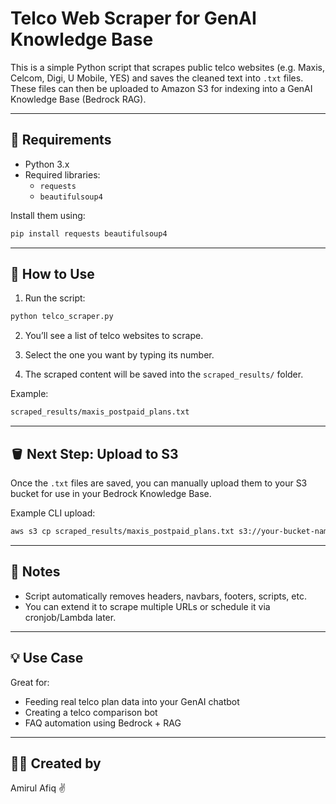 # Telco Web Scraper for GenAI Knowledge Base

This is a simple Python script that scrapes public telco websites (e.g. Maxis, Celcom, Digi, U Mobile, YES) and saves the cleaned text into `.txt` files. These files can then be uploaded to Amazon S3 for indexing into a GenAI Knowledge Base (Bedrock RAG).

---

## 🔧 Requirements

- Python 3.x
- Required libraries:
  - `requests`
  - `beautifulsoup4`

Install them using:

```bash
pip install requests beautifulsoup4
```

---

## 🚀 How to Use

1. Run the script:

```bash
python telco_scraper.py
```

2. You’ll see a list of telco websites to scrape.

3. Select the one you want by typing its number.

4. The scraped content will be saved into the `scraped_results/` folder.

Example:
```bash
scraped_results/maxis_postpaid_plans.txt
```

---

## 🪣 Next Step: Upload to S3

Once the `.txt` files are saved, you can manually upload them to your S3 bucket for use in your Bedrock Knowledge Base.

Example CLI upload:
```bash
aws s3 cp scraped_results/maxis_postpaid_plans.txt s3://your-bucket-name/knowledge-base/telco/
```

---

## 📌 Notes

- Script automatically removes headers, navbars, footers, scripts, etc.
- You can extend it to scrape multiple URLs or schedule it via cronjob/Lambda later.

---

## 💡 Use Case

Great for:
- Feeding real telco plan data into your GenAI chatbot
- Creating a telco comparison bot
- FAQ automation using Bedrock + RAG

---

## 👨‍💻 Created by

Amirul Afiq ✌️
